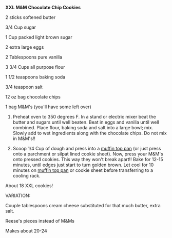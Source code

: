 **XXL M&M Chocolate Chip Cookies**

2 sticks softened butter

3/4 Cup sugar

1 Cup packed light brown sugar

2 extra large eggs

2 Tablespoons pure vanilla

3 3/4 Cups all purpose flour

1 1/2 teaspoons baking soda

3/4 teaspoon salt

12 oz bag chocolate chips

1 bag M&M's (you'll have some left over)

1.  Preheat oven to 350 degrees F.  In a stand or electric mixer beat the butter and sugars until well beaten.  Beat in eggs and vanilla until well combined.  Place flour, baking soda and salt into a large bowl; mix.  Slowly add to wet ingredients along with the chocolate chips.  Do not mix in M&M's!!

2.  Scoop 1/4 Cup of dough and press into a [muffin top pan](http://www.google.com/products/catalog?hl=en&client=firefox-a&hs=OzF&rls=org.mozilla:en-US:official&q=cuisinart+muffin+top+pan&um=1&ie=UTF-8&cid=13476477954654065073&ei=mAbmS_f1LYP58AbruNmDDQ&sa=X&oi=product_catalog_result&ct=result&resnum=3&ved=0CDQQ8wIwAg#ps-sellers) (or just press onto a parchment or silpat lined cookie sheet).  Now, press your M&M's onto pressed cookies.  This way they won't break apart!!  Bake for 12-15 minutes, until edges just start to turn golden brown.  Let cool for 10 minutes on [muffin top pan](http://www.google.com/products/catalog?hl=en&client=firefox-a&hs=OzF&rls=org.mozilla:en-US:official&q=cuisinart+muffin+top+pan&um=1&ie=UTF-8&cid=13476477954654065073&ei=mAbmS_f1LYP58AbruNmDDQ&sa=X&oi=product_catalog_result&ct=result&resnum=3&ved=0CDQQ8wIwAg#ps-sellers) or cookie sheet before transferring to a cooling rack.

About 18 XXL cookies!



VARIATION:

Couple tablespoons cream cheese substituted for that much butter, extra salt.

Reese's pieces instead of M&Ms

Makes about 20-24